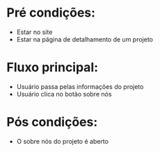 # Pré condições:
- Estar no site
- Estar na página de detalhamento de um projeto

# Fluxo principal:
- Usuário passa pelas informações do projeto
- Usuário clica no botão sobre nós

# Pós condições:
- O sobre nós do projeto é aberto

